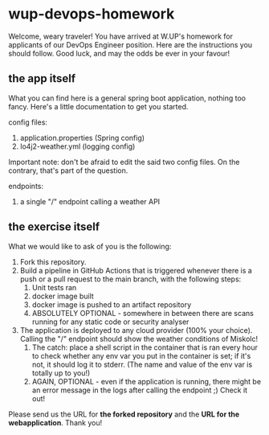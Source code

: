 # wup-devops-homework
Welcome, weary traveler! You have arrived at W.UP's homework for applicants of our DevOps Engineer position. Here are the instructions you should follow. Good luck, and may the odds be ever in your favour!

## the app itself
What you can find here is a general spring boot application, nothing too fancy. Here's a little documentation to get you started.

config files:
1. application.properties (Spring config)
2. lo4j2-weather.yml (logging config)

Important note: don't be afraid to edit the said two config files. On the contrary, that's part of the question. 

endpoints:
1. a single "/" endpoint calling a weather API

## the exercise itself
What we would like to ask of you is the following:

1. Fork this repository.
2. Build a pipeline in GitHub Actions that is triggered whenever there is a push or a pull request to the main branch, with the following steps:
    1. Unit tests ran
    2. docker image built
    3. docker image is pushed to an artifact repository
    4. ABSOLUTELY OPTIONAL - somewhere in between there are scans running for any static code or security analyser
3. The application is deployed to any cloud provider (100% your choice). Calling the "/" endpoint should show the weather conditions of Miskolc!
    1. The catch: place a shell script in the container that is ran every hour to check whether any env var you put in the container is set; if it's not, it should log it to stderr. (The name and value of the env var is totally up to you!)
    2. AGAIN, OPTIONAL - even if the application is running, there might be an error message in the logs after calling the endpoint ;) Check it out!

Please send us the URL for **the forked repository** and the **URL for the webapplication**.
Thank you!
